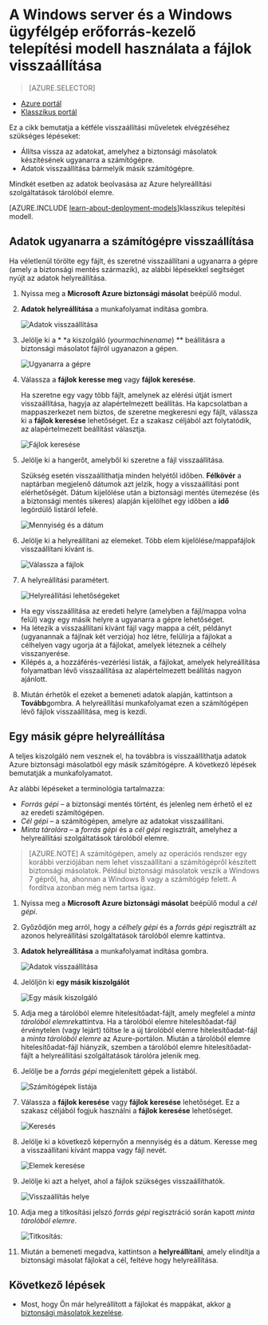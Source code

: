 <properties
   pageTitle="Adatok visszaállítása a Windows Server vagy Windows-ügyfél az Azure az erőforrás-kezelő telepítési modell |} Microsoft Azure"
   description="Megtudhatja, hogy miként állíthatja helyre a Windows Server vagy Windows-ügyfél."
   services="backup"
   documentationCenter=""
   authors="saurabhsensharma"
   manager="shivamg"
   editor=""/>

<tags
   ms.service="backup"
   ms.workload="storage-backup-recovery"
     ms.tgt_pltfrm="na"
     ms.devlang="na"
     ms.topic="article"
     ms.date="08/02/2016"
     ms.author="trinadhk; jimpark; markgal;"/>

# <a name="restore-files-to-a-windows-server-or-windows-client-machine-using-resource-manager-deployment-model"></a>A Windows server és a Windows ügyfélgép erőforrás-kezelő telepítési modell használata a fájlok visszaállítása

> [AZURE.SELECTOR]
- [Azure portál](backup-azure-restore-windows-server.md)
- [Klasszikus portál](backup-azure-restore-windows-server-classic.md)

Ez a cikk bemutatja a kétféle visszaállítási műveletek elvégzéséhez szükséges lépéseket:

- Állítsa vissza az adatokat, amelyhez a biztonsági másolatok készítésének ugyanarra a számítógépre.
- Adatok visszaállítása bármelyik másik számítógépre.

Mindkét esetben az adatok beolvasása az Azure helyreállítási szolgáltatások tárolóból elemre.

[AZURE.INCLUDE [learn-about-deployment-models](../../includes/learn-about-deployment-models-rm-include.md)]klasszikus telepítési modell.

## <a name="recover-data-to-the-same-machine"></a>Adatok ugyanarra a számítógépre visszaállítása
Ha véletlenül törölte egy fájlt, és szeretné visszaállítani a ugyanarra a gépre (amely a biztonsági mentés származik), az alábbi lépésekkel segítséget nyújt az adatok helyreállítása.

1. Nyissa meg a **Microsoft Azure biztonsági másolat** beépülő modul.
2. **Adatok helyreállítása** a munkafolyamat indítása gombra.

    ![Adatok visszaállítása](./media/backup-azure-restore-windows-server/recover.png)

3. Jelölje ki a * *a kiszolgáló (*yourmachinename*) ** beállításra a biztonsági másolatot fájlról ugyanazon a gépen.

    ![Ugyanarra a gépre](./media/backup-azure-restore-windows-server/samemachine.png)

4. Válassza a **fájlok keresse meg** vagy **fájlok keresése**.

    Ha szeretne egy vagy több fájlt, amelynek az elérési útját ismert visszaállítása, hagyja az alapértelmezett beállítás. Ha kapcsolatban a mappaszerkezet nem biztos, de szeretne megkeresni egy fájlt, válassza ki a **fájlok keresése** lehetőséget. Ez a szakasz céljából azt folytatódik, az alapértelmezett beállítást választja.

    ![Fájlok keresése](./media/backup-azure-restore-windows-server/browseandsearch.png)

5. Jelölje ki a hangerőt, amelyből ki szeretne a fájl visszaállítása.

    Szükség esetén visszaállíthatja minden helyétől időben. **Félkövér** a naptárban megjelenő dátumok azt jelzik, hogy a visszaállítási pont elérhetőségét. Dátum kijelölése után a biztonsági mentés ütemezése (és a biztonsági mentés sikeres) alapján kijelölhet egy időben a **idő** legördülő listáról lefelé.

    ![Mennyiség és a dátum](./media/backup-azure-restore-windows-server/volanddate.png)

6. Jelölje ki a helyreállítani az elemeket. Több elem kijelölése/mappafájlok visszaállítani kívánt is.

    ![Válassza a fájlok](./media/backup-azure-restore-windows-server/selectfiles.png)

7. A helyreállítási paramétert.

    ![Helyreállítási lehetőségeket](./media/backup-azure-restore-windows-server/recoveroptions.png)

  - Ha egy visszaállítása az eredeti helyre (amelyben a fájl/mappa volna felül) vagy egy másik helyre a ugyanarra a gépre lehetőséget.
  - Ha létezik a visszaállítani kívánt fájl vagy mappa a célt, példányt (ugyanannak a fájlnak két verziója) hoz létre, felülírja a fájlokat a célhelyen vagy ugorja át a fájlokat, amelyek léteznek a célhely visszanyerése.
  - Kilépés a, a hozzáférés-vezérlési listák, a fájlokat, amelyek helyreállítása folyamatban lévő visszaállítása az alapértelmezett beállítás nagyon ajánlott.

8. Miután érhetők el ezeket a bemeneti adatok alapján, kattintson a **Tovább**gombra. A helyreállítási munkafolyamat ezen a számítógépen lévő fájlok visszaállítása, meg is kezdi.

## <a name="recover-to-an-alternate-machine"></a>Egy másik gépre helyreállítása
A teljes kiszolgáló nem vesznek el, ha továbbra is visszaállíthatja adatok Azure biztonsági másolatból egy másik számítógépre. A következő lépések bemutatják a munkafolyamatot.  

Az alábbi lépéseket a terminológia tartalmazza:

- *Forrás gépi* – a biztonsági mentés történt, és jelenleg nem érhető el ez az eredeti számítógépen.
- *Cél gépi* – a számítógépen, amelyre az adatokat visszaállítani.
- *Minta tárolóra* – a *forrás gépi* és a *cél gépi* regisztrált, amelyhez a helyreállítási szolgáltatások tárolóból elemre. <br/>

> [AZURE.NOTE] A számítógépen, amely az operációs rendszer egy korábbi verziójában nem lehet visszaállítani a számítógépről készített biztonsági másolatok. Például biztonsági másolatok veszik a Windows 7 gépről, ha, ahonnan a Windows 8 vagy a számítógép felett. A fordítva azonban még nem tartsa igaz.

1. Nyissa meg a **Microsoft Azure biztonsági másolat** beépülő modul a *cél gépi*.
2. Győződjön meg arról, hogy a *célhely gépi* és a *forrás gépi* regisztrált az azonos helyreállítási szolgáltatások tárolóból elemre kattintva.
3. **Adatok helyreállítása** a munkafolyamat indítása gombra.

    ![Adatok visszaállítása](./media/backup-azure-restore-windows-server/recover.png)

4. Jelöljön ki **egy másik kiszolgálót**

    ![Egy másik kiszolgáló](./media/backup-azure-restore-windows-server/anotherserver.png)

5. Adja meg a tárolóból elemre hitelesítőadat-fájlt, amely megfelel a *minta tárolóból elemre*kattintva. Ha a tárolóból elemre hitelesítőadat-fájl érvénytelen (vagy lejárt) töltse le a új tárolóból elemre hitelesítőadat-fájl a *minta tárolóból elemre* az Azure-portálon. Miután a tárolóból elemre hitelesítőadat-fájl hiányzik, szemben a tárolóból elemre hitelesítőadat-fájlt a helyreállítási szolgáltatások tárolóra jelenik meg.

6. Jelölje be a *forrás gépi* megjelenített gépek a listából.

    ![Számítógépek listája](./media/backup-azure-restore-windows-server/machinelist.png)

7. Válassza a **fájlok keresése** vagy **fájlok keresése** lehetőséget. Ez a szakasz céljából fogjuk használni a **fájlok keresése** lehetőséget.

    ![Keresés](./media/backup-azure-restore-windows-server/search.png)

8. Jelölje ki a következő képernyőn a mennyiség és a dátum. Keresse meg a visszaállítani kívánt mappa vagy fájl nevét.

    ![Elemek keresése](./media/backup-azure-restore-windows-server/searchitems.png)

9. Jelölje ki azt a helyet, ahol a fájlok szükséges visszaállíthatók.

    ![Visszaállítás helye](./media/backup-azure-restore-windows-server/restorelocation.png)

10. Adja meg a titkosítási jelszó *forrás gépi* regisztráció során kapott *minta tárolóból elemre*.

    ![Titkosítás:](./media/backup-azure-restore-windows-server/encryption.png)

11. Miután a bemeneti megadva, kattintson a **helyreállítani**, amely elindítja a biztonsági másolat fájlokat a cél, feltéve hogy helyreállítása.

## <a name="next-steps"></a>Következő lépések
- Most, hogy Ön már helyreállított a fájlokat és mappákat, akkor [a biztonsági másolatok kezelése](backup-azure-manage-windows-server.md).
